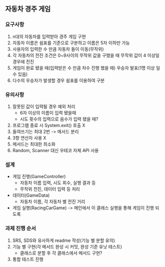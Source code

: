 ## 자동차 경주 게임

### 요구사항
1. n대의 자동차를 입력받아 경주 게임 구현
2. 자동차 이름은 쉼표를 기준으로 구분하고 이름은 5자 이하만 가능
3. 사용자의 입력한 수 만큼 자동차 들이 이동(무작위)
4. 각 자동차의 전진 조건은 0~9사이의 무작위 값을 구했을 때 무작위 값이 4 이상일 경우에 전진
5. 게임이 완료 됐을 때(입력받은 수 만큼 차수 진행 했을 때) 우승자 발표(1명 이상 일 수 있음)
6. 다수의 우승자가 발생할 경우 쉼표를 이용하여 구분

### 유의사항
1. 잘못된 값이 입력될 경우 예외 처리
    - 6자 이상의 이름이 입력 됐을때
    - 시도 횟수의 입력으로 음수가 입력 됐을 때?
2. 프로그램 종료 시 System.exit() 호출 X
3. 들여쓰기는 최대 2번 -> 메서드 분리
4. 3항 연산자 사용 X
5. 메서드는 최대한 최소화
6. Random, Scanner 대신 우테코 자체 API 사용

### 설계
- 게임 진행(GameController)
  - 자동차 이름 입력, 시도 회수, 실행 결과 등
  - 무작위 전진, 데이터 입력 등 처리
- 데이터(GameData)
  - 자동차 이름, 각 자동차 별 전진 거리
- 게임 실행(RacingCarGame) -> 메인에서 이 클래스 실행을 통해 게임이 진행 되도록
  

### 과제 진행 순서
1. SRS, SDS와 유사하게 readme 작성(기능 별 분할 유의)
2. 기능 별 구현(각 메서드 완성 시 커밋, 완성 기준 유닛 테스트)
    - 클래스로 분할 후 각 클래스에서 메서드 구현?
3. 통합 테스트 진행